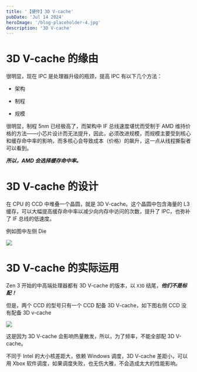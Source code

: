 ```yaml
---
title: '【硬件】3D V-cache'
pubDate: 'Jul 14 2024'
heroImage: '/blog-placeholder-4.jpg'
description: '3D V-cache'
---
```


# 3D V-cache 的缘由

很明显，现在 IPC 是处理器升级的瓶颈，提高 IPC 有以下几个方法：

- 架构

- 制程

- 规模

很明显，制程 5nm 已经极高了，而架构中 IF 总线速度堪忧而受制于 AMD 维持价格的方法——小芯片设计而无法提升，因此，必须改进规模，而规模主要受到核心和缓存命中率的影响，而多核心会导致成本（价格）的飙升，这一点从线程撕裂者可以看到。

***所以，AMD 会选择缓存命中率。***

# 3D V-cache 的设计

在 CPU 的 CCD 中堆叠一个晶圆，就是 3D V-cache。这个晶圆中包含海量的 L3 缓存，可以大幅提高缓存命中率以减少向内存中访问的次数，提升了 IPC，也弥补了 IF 总线的低速度。

例如图中左侧 Die

![](/7950x3d.jpg)

# 3D V-cache 的实际运用

Zen 3 开始的中高端处理器都有 3D V-cache 的版本，以 `X3D` 结尾，***他们不是标配！***

但是，两个 CCD 的型号只有一个 CCD 配备 3D V-cache，如下图右侧 CCD 没有配备 3D v-cache

![](/7950x3d.jpg)

这是因为 3D V-cache 会影响热量散发，所以，为了频率，不能全部配 3D V-cache。

不同于 Intel 的大小核差距大，依赖 Windows 调度，3D V-cache 差距小，可以用 Xbox 软件调度，如果调度失败，也无伤大雅，不会造成太大的性能影响。